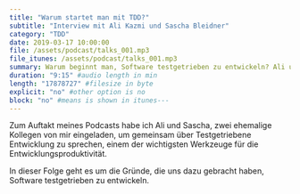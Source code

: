 ```yaml
---
title: "Warum startet man mit TDD?"
subtitle: "Interview mit Ali Kazmi und Sascha Bleidner"
category: "TDD"
date: 2019-03-17 10:00:00
file: /assets/podcast/talks_001.mp3
file_itunes: /assets/podcast/talks_001.mp3
summary: Warum beginnt man, Software testgetrieben zu entwickeln? Ali und Sascha berichten über ihr "Erstes Mal" und warum sie dabeigeblieben sind.
duration: "9:15" #audio length in min
length: "17878727" #filesize in byte
explicit: "no" #other option is no
block: "no" #means is shown in itunes---
---
```


Zum Auftakt meines Podcasts habe ich Ali und Sascha, zwei ehemalige Kollegen von mir eingeladen, um gemeinsam über Testgetriebene Entwicklung zu sprechen, einem der wichtigsten Werkzeuge für die Entwicklungsproduktivität.

In dieser Folge geht es um die Gründe, die uns dazu gebracht haben, Software testgetrieben zu entwickeln.
